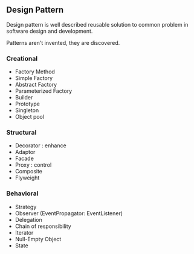 ## Design Pattern

Design pattern is well described reusable solution to common problem in
software design and development.

Patterns aren't invented, they are discovered.

### Creational

- Factory Method
- Simple Factory
- Abstract Factory
- Parameterized Factory
- Builder
- Prototype
- Singleton
- Object pool

### Structural

- Decorator : enhance
- Adaptor
- Facade
- Proxy : control
- Composite
- Flyweight

### Behavioral

- Strategy
- Observer (EventPropagator: EventListener)
- Delegation
- Chain of responsibility
- Iterator
- Null-Empty Object
- State
